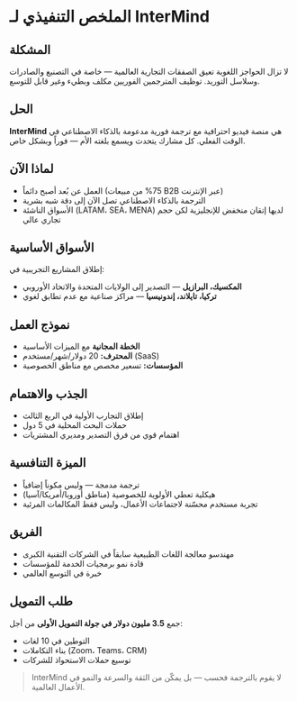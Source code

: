 # الملخص التنفيذي لـ InterMind <Badge type="warning" text="مسودة" />

## المشكلة

لا تزال الحواجز اللغوية تعيق الصفقات التجارية العالمية — خاصة في التصنيع والصادرات وسلاسل التوريد. توظيف المترجمين الفوريين مكلف وبطيء وغير قابل للتوسع.

## الحل

**InterMind** هي منصة فيديو احترافية مع ترجمة فورية مدعومة بالذكاء الاصطناعي في الوقت الفعلي. كل مشارك يتحدث ويسمع بلغته الأم — فوراً وبشكل خاص.

## لماذا الآن

- العمل عن بُعد أصبح دائماً (75% من مبيعات B2B عبر الإنترنت)
- الترجمة بالذكاء الاصطناعي تصل الآن إلى دقة شبه بشرية
- الأسواق الناشئة (LATAM، SEA، MENA) لديها إتقان منخفض للإنجليزية لكن حجم تجاري عالي

## الأسواق الأساسية

إطلاق المشاريع التجريبية في:

- **المكسيك، البرازيل** — التصدير إلى الولايات المتحدة والاتحاد الأوروبي
- **تركيا، تايلاند، إندونيسيا** — مراكز صناعية مع عدم تطابق لغوي

## نموذج العمل

- **الخطة المجانية** مع الميزات الأساسية
- **المحترف:** 20 دولار/شهر/مستخدم (SaaS)
- **المؤسسات:** تسعير مخصص مع مناطق الخصوصية

## الجذب والاهتمام

- إطلاق التجارب الأولية في الربع الثالث
- حملات البحث المحلية في 5 دول
- اهتمام قوي من فرق التصدير ومديري المشتريات

## الميزة التنافسية

- ترجمة مدمجة — وليس مكوناً إضافياً
- هيكلية تعطي الأولوية للخصوصية (مناطق أوروبا/أمريكا/آسيا)
- تجربة مستخدم محسّنة لاجتماعات الأعمال، وليس فقط المكالمات المرئية

## الفريق

- مهندسو معالجة اللغات الطبيعية سابقاً في الشركات التقنية الكبرى
- قادة نمو برمجيات الخدمة للمؤسسات
- خبرة في التوسع العالمي

## طلب التمويل

جمع **3.5 مليون دولار في جولة التمويل الأولى** من أجل:

- التوطين في 10 لغات
- بناء التكاملات (Zoom، Teams، CRM)
- توسيع حملات الاستحواذ للشركات

> InterMind لا يقوم بالترجمة فحسب — بل يمكّن من الثقة والسرعة والنمو في الأعمال العالمية.